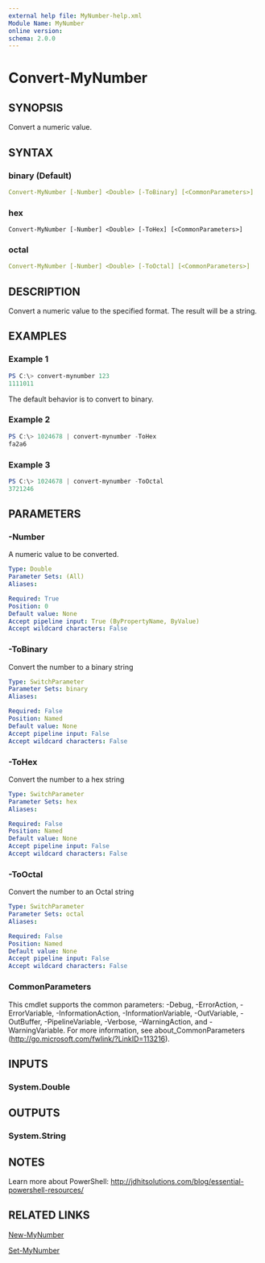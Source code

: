 ```yaml
---
external help file: MyNumber-help.xml
Module Name: MyNumber
online version:
schema: 2.0.0
---
```


# Convert-MyNumber

## SYNOPSIS

Convert a numeric value.

## SYNTAX

### binary (Default)

```yaml
Convert-MyNumber [-Number] <Double> [-ToBinary] [<CommonParameters>]
```

### hex
```
Convert-MyNumber [-Number] <Double> [-ToHex] [<CommonParameters>]
```

### octal

```yaml
Convert-MyNumber [-Number] <Double> [-ToOctal] [<CommonParameters>]
```

## DESCRIPTION

Convert a numeric value to the specified format. The result will be a string.

## EXAMPLES

### Example 1

```powershell
PS C:\> convert-mynumber 123
1111011
```

The default behavior is to convert to binary.

### Example 2

```powershell
PS C:\> 1024678 | convert-mynumber -ToHex
fa2a6
```

### Example 3

```powershell
PS C:\> 1024678 | convert-mynumber -ToOctal
3721246
```

## PARAMETERS

### -Number

A numeric value to be converted.

```yaml
Type: Double
Parameter Sets: (All)
Aliases:

Required: True
Position: 0
Default value: None
Accept pipeline input: True (ByPropertyName, ByValue)
Accept wildcard characters: False
```

### -ToBinary

Convert the number to a binary string

```yaml
Type: SwitchParameter
Parameter Sets: binary
Aliases:

Required: False
Position: Named
Default value: None
Accept pipeline input: False
Accept wildcard characters: False
```

### -ToHex

Convert the number to a hex string

```yaml
Type: SwitchParameter
Parameter Sets: hex
Aliases:

Required: False
Position: Named
Default value: None
Accept pipeline input: False
Accept wildcard characters: False
```

### -ToOctal

Convert the number to an Octal string

```yaml
Type: SwitchParameter
Parameter Sets: octal
Aliases:

Required: False
Position: Named
Default value: None
Accept pipeline input: False
Accept wildcard characters: False
```

### CommonParameters

This cmdlet supports the common parameters: -Debug, -ErrorAction, -ErrorVariable, -InformationAction, -InformationVariable, -OutVariable, -OutBuffer, -PipelineVariable, -Verbose, -WarningAction, and -WarningVariable. For more information, see about_CommonParameters (http://go.microsoft.com/fwlink/?LinkID=113216).

## INPUTS

### System.Double

## OUTPUTS

### System.String

## NOTES

Learn more about PowerShell: http://jdhitsolutions.com/blog/essential-powershell-resources/

## RELATED LINKS

[New-MyNumber](New-MyNumber.md)

[Set-MyNumber](Set-MyNumber.md)
